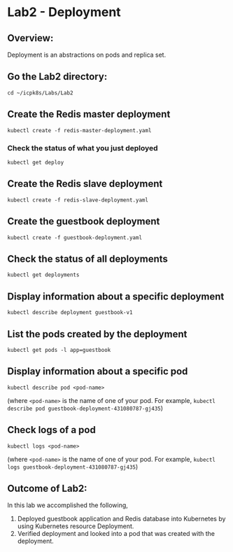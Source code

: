 # Lab2 - Deployment


## Overview:
Deployment is an abstractions on pods and replica set.

## Go the Lab2 directory:
`cd ~/icpk8s/Labs/Lab2`

## Create the Redis master deployment
`kubectl create -f redis-master-deployment.yaml`

### Check the status of what you just deployed
`kubectl get deploy`

## Create the Redis slave deployment
`kubectl create -f redis-slave-deployment.yaml`

## Create the guestbook deployment
`kubectl create -f guestbook-deployment.yaml`

## Check the status of all deployments
`kubectl get deployments`

## Display information about a specific deployment

`kubectl describe deployment guestbook-v1`

## List the pods created by the deployment

`kubectl get pods -l app=guestbook`

## Display information about a specific pod

`kubectl describe pod <pod-name>`

(where `<pod-name>` is the name of one of your pod. For example, `kubectl describe pod guestbook-deployment-431080787-gj435`)

## Check logs of a pod

`kubectl logs <pod-name>`

(where `<pod-name>` is the name of one of your pod. For example, `kubectl logs guestbook-deployment-431080787-gj435`)


## Outcome of Lab2:
In this lab we accomplished the following,
1. Deployed guestbook application and Redis database into Kubernetes by using Kubernetes resource Deployment.
2. Verified deployment and looked into a pod that was created with the deployment.
